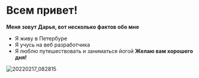 # Всем привет!
**Меня зовут Дарья, вот несколько фактов обо мне**
* Я живу в Петербуре
* Я учусь на веб разработчика
* Я люблю путешествовать и заниматься йогой
**Желаю вам хорошего дня!**


![20220217_082815](https://user-images.githubusercontent.com/101181485/201993728-6d98070b-8a59-45af-889c-d3a2ea1d2d34.jpg)

